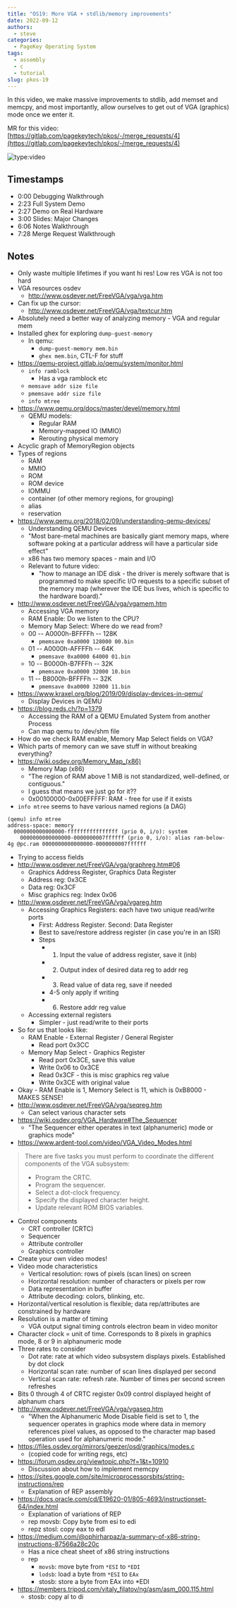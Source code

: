 ```yaml
---
title: "OS19: More VGA + stdlib/memory improvements"
date: 2022-09-12
authors:
  - steve
categories:
  - PageKey Operating System
tags:
  - assembly
  - c
  - tutorial
slug: pkos-19
---
```


In this video, we make massive improvements to stdlib, add memset and memcpy, and most importantly, allow ourselves to get out of VGA (graphics) mode once we enter it.

MR for this video: [https://gitlab.com/pagekeytech/pkos/-/merge_requests/4](https://gitlab.com/pagekeytech/pkos/-/merge_requests/4)

<!-- more -->

![type:video](https://www.youtube.com/embed/E26AtZNIj8c)

## Timestamps
- 0:00 Debugging Walkthrough
- 2:23 Full System Demo
- 2:27 Demo on Real Hardware
- 3:00 Slides: Major Changes
- 6:06 Notes Walkthrough
- 7:28 Merge Request Walkthrough

## Notes
- Only waste multiple lifetimes if you want hi res! Low res VGA is not too hard  
- VGA resources osdev  
	- <http://www.osdever.net/FreeVGA/vga/vga.htm>
- Can fix up the cursor:  
	- <http://www.osdever.net/FreeVGA/vga/textcur.htm>
- Absolutely need a better way of analyzing memory - VGA and regular mem
- Installed ghex for exploring `dump-guest-memory`
	- In qemu: 
		- `dump-guest-memory mem.bin`
		- `ghex mem.bin`, CTL-F for stuff
- <https://qemu-project.gitlab.io/qemu/system/monitor.html>
	- `info ramblock`
		- Has a vga ramblock etc
	- `memsave addr size file`
	- `pmemsave addr size file`
	- `info mtree`
- <https://www.qemu.org/docs/master/devel/memory.html>
	- QEMU models:
		- Regular RAM
		- Memory-mapped IO (MMIO)
		- Rerouting physical memory
- Acyclic graph of MemoryRegion objects
- Types of regions
	- RAM
	- MMIO
	- ROM
	- ROM device
	- IOMMU
	- container (of other memory regions, for grouping)
	- alias
	- reservation
- <https://www.qemu.org/2018/02/09/understanding-qemu-devices/>
	- Understanding QEMU Devices
	- "Most bare-metal machines are basically giant memory maps, where software poking at a particular address will have a particular side effect"
	- x86 has two memory spaces - main and I/O
	- Relevant to future video:
		- "how to manage an IDE disk - the driver is merely software that is programmed to make specific I/O requests to a specific subset of the memory map (wherever the IDE bus lives, which is specific to the hardware board)."
- <http://www.osdever.net/FreeVGA/vga/vgamem.htm>
	- Accessing VGA memory
	- RAM Enable: Do we listen to the CPU?
	- Memory Map Select: Where do we read from?
	- 00 -- A0000h-BFFFFh -- 128K
		- `pmemsave 0xa0000 128000 00.bin`
	- 01 -- A0000h-AFFFFh -- 64K
		- `pmemsave 0xa0000 64000 01.bin`
	- 10 -- B0000h-B7FFFh -- 32K
		- `pmemsave 0xa0000 32000 10.bin`
	- 11 -- B8000h-BFFFFh -- 32K
		- `pmemsave 0xa0000 32000 11.bin`
- <https://www.kraxel.org/blog/2019/09/display-devices-in-qemu/>
	- Display Devices in QEMU
- <https://blog.reds.ch/?p=1379>
	- Accessing the RAM of a QEMU Emulated System from another Process
	- Can map qemu to /dev/shm file
- How do we check RAM enable, Memory Map Select fields on VGA?
- Which parts of memory can we save stuff in without breaking everything?
- <https://wiki.osdev.org/Memory_Map_(x86)>
	- Memory Map (x86)
	- "The region of RAM above 1 MiB is not standardized, well-defined, or contiguous."
	- I guess that means we just go for it??
	- 0x00100000-0x00EFFFFF: RAM - free for use if it exists
- `info mtree` seems to have various named regions (a DAG)
```
(qemu) info mtree
address-space: memory
  0000000000000000-ffffffffffffffff (prio 0, i/o): system
    0000000000000000-0000000007ffffff (prio 0, i/o): alias ram-below-4g @pc.ram 0000000000000000-0000000007ffffff
```
- Trying to access fields
- <http://www.osdever.net/FreeVGA/vga/graphreg.htm#06>
	- Graphics Address Register, Graphics Data Register
	- Address reg: 0x3CE
	- Data reg: 0x3CF
	- Misc graphics reg: Index 0x06
- <http://www.osdever.net/FreeVGA/vga/vgareg.htm>
	- Accessing Graphics Registers: each have two unique read/write ports
		- First: Address Register. Second: Data Register
		- Best to save/restore address register (in case you're in an ISR)
		- Steps
			- 1. Input the value of address register, save it (inb)
			- 2. Output index of desired data reg to addr reg
			- 3. Read value of data reg, save if needed
			- 4-5 only apply if writing
			- 6. Restore addr reg value
	- Accessing external registers
		- Simpler - just read/write to their ports
- So for us that looks like:
	- RAM Enable - External Register / General Register
		- Read port 0x3CC
	- Memory Map Select - Graphics Register
		- Read port 0x3CE, save this value
		- Write 0x06 to 0x3CE
		- Read 0x3CF - this is misc graphics reg value
		- Write 0x3CE with original value
- Okay - RAM Enable is 1, Memory Select is 11, which is 0xB8000 - MAKES SENSE!
- <http://www.osdever.net/FreeVGA/vga/seqreg.htm>
	- Can select various character sets
- <https://wiki.osdev.org/VGA_Hardware#The_Sequencer>
	- "The Sequencer either operates in text (alphanumeric) mode or graphics mode"
- <https://www.ardent-tool.com/video/VGA_Video_Modes.html>
> There are five tasks you must perform to coordinate the different components of the VGA subsystem:
> - Program the CRTC.
> - Program the sequencer.
> - Select a dot-clock frequency.
> - Specify the displayed character height.
> - Update relevant ROM BIOS variables.
-  Control components
	- CRT controller (CRTC)
	- Sequencer
	- Attribute controller
	- Graphics controller
- Create your own video modes!
- Video mode characteristics
	- Vertical resolution: rows of pixels (scan lines) on screen
	- Horizontal resolution: number of characters or pixels per row
	- Data representation in buffer
	- Attribute decoding: colors, blinking, etc.
- Horizontal/vertical resolution is flexible; data rep/attributes are constrained by hardware
- Resolution is a matter of timing
	- VGA output signal timing controls electron beam in video monitor
- Character clock = unit of time. Corresponds to 8 pixels in graphics mode, 8 or 9 in alphanumeric mode
- Three rates to consider
	- Dot rate: rate at which video subsystem displays pixels. Established by dot clock
	- Horizontal scan rate: number of scan lines displayed per second
	- Vertical scan rate: refresh rate. Number of times per second screen refreshes
- Bits 0 through 4 of CRTC register 0x09 control displayed height of alphanum chars
- <http://www.osdever.net/FreeVGA/vga/vgaseq.htm>
	- "When the Alphanumeric Mode Disable field is set to 1, the sequencer operates in graphics mode where data in memory references pixel values, as opposed to the character map based operation used for alphanumeric mode."
- <https://files.osdev.org/mirrors/geezer/osd/graphics/modes.c>
	- (copied code for writing regs, etc)
- <https://forum.osdev.org/viewtopic.php?f=1&t=10910>
	- Discussion about how to implement memcpy
- <https://sites.google.com/site/microprocessorsbits/string-instructions/rep>
	- Explanation of REP assembly
- <https://docs.oracle.com/cd/E19620-01/805-4693/instructionset-64/index.html>
	- Explanation of variations of REP
	- rep movsb: Copy byte from esi to edi
	- repz stosl: copy eax to edl
- <https://medium.com/@ophirharpaz/a-summary-of-x86-string-instructions-87566a28c20c>
	- Has a nice cheat sheet of x86 string instructions
	- rep
		- `movsb`: move byte from `*ESI` to `*EDI`
		- `lodsb`: load a byte from `*ESI` to `EAx`
		- stosb: store a byte from EAx into \*EDI
- <https://members.tripod.com/vitaly_filatov/ng/asm/asm_000.115.html>
	- stosb: copy al to di
